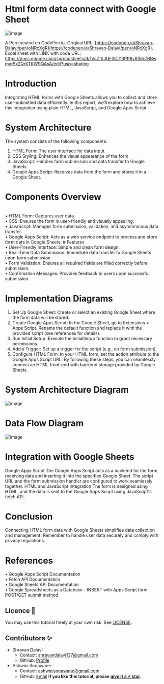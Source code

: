 # Html form data connect with Google Sheet
![image](https://github.com/ShravanDalavi/html-form-data-connect-with-Google-Sheet/assets/172488772/49115f28-9891-4382-b29e-8ef35022e3ca)

A Pen created on CodePen.io. Original URL: [https://codepen.io/Shravan-Dalavi/pen/oNRoXgR](https://codepen.io/Shravan-Dalavi/pen/oNRoXgR).
Excel sheet with LINK with code URL: https://docs.google.com/spreadsheets/d/1VaZtSJUF0CiY3PP9vRXiik7BBwmyr5x2QrXTKW9QAsA/edit?usp=sharing
# Introduction
Integrating HTML forms with Google Sheets allows you to collect and store user-submitted data efficiently. In this report, we’ll explore how to achieve this integration using plain HTML, JavaScript, and Google Apps Script.
# System Architecture
The system consists of the following components:
1.	HTML Form: The user interface for data input.
2.	CSS Styling: Enhances the visual appearance of the form.
3.	JavaScript: Handles form submission and data transfer to Google Sheets.
4.	Google Apps Script: Receives data from the form and stores it in a Google Sheet.
# Components Overview
<br>
•	HTML Form: Captures user data.
<br>
•	CSS: Ensures the form is user-friendly and visually appealing.
<br>
•	JavaScript: Manages form submission, validation, and asynchronous data transfer.
<br>
•	Google Apps Script: Acts as a web service endpoint to process and store form data in Google Sheets.
# Features
<br>
•	User-Friendly Interface: Simple and clean form design.
<br>
•	Real-Time Data Submission: Immediate data transfer to Google Sheets upon form submission.
<br>
•	Form Validation: Ensures all required fields are filled correctly before submission.
<br>
•	Confirmation Messages: Provides feedback to users upon successful submission.

# Implementation Diagrams
1.	Set Up Google Sheet: Create or select an existing Google Sheet where the form data will be stored.
2.	Create Google Apps Script: In the Google Sheet, go to Extensions > Apps Script. Rename the default function and replace it with the provided script (see references for details).
3.	Run Initial Setup: Execute the initialSetup function to grant necessary permissions.
4.	Add a Trigger: Set up a trigger for the script (e.g., on form submission).
5.	Configure HTML Form: In your HTML form, set the action attribute to the Google Apps Script URL.
By following these steps, you can seamlessly connect an HTML front-end with backend storage provided by Google Sheets.
# System Architecture Diagram 
![image](https://github.com/ShravanDalavi/html-form-data-connect-with-Google-Sheet/assets/172488772/22e2213b-b493-4410-a728-d060250f9c54)
# Data Flow Diagram 
![image](https://github.com/ShravanDalavi/html-form-data-connect-with-Google-Sheet/assets/172488772/fb3528da-18e3-4334-98f6-26e55ba39c23)
# Integration with Google Sheets
Google Apps Script
The Google Apps Script acts as a backend for the form, receiving data and inserting it into the specified Google Sheet. The script URL and the form submission handler are configured to work seamlessly together.
HTML and JavaScript Integration
The form is designed using HTML, and the data is sent to the Google Apps Script using JavaScript's fetch API.
# Conclusion
Connecting HTML form data with Google Sheets simplifies data collection and management. Remember to handle user data securely and comply with privacy regulations.
# References
•	Google Apps Script Documentation
<br>
•	Fetch API Documentation
<br>
•	Google Sheets API Documentation
<br>
•	Google Spreadsheets as a Database – INSERT with Apps Script form POST/GET submit method
## Licence 📜
You may use this tutorial freely at your own risk. See [LICENSE](./LICENSE).
## Contributors ✨
- Shravan Dalavi
  - Contact: shravandalavi137@gmail.com
  - GitHub: [Profile](https://github.com/ShravanDalavi)
- Ashwini Sonawane
  - Contact: ashwinisonawane@gmail.com
  - GitHub:  [Email](https://github.com/SonawaneAshwini)
**If you like this tutorial, please [give it a ⭐ star](https://github.com/ShravanDalavi/html-form-data-connect-with-Google-Sheet).**
